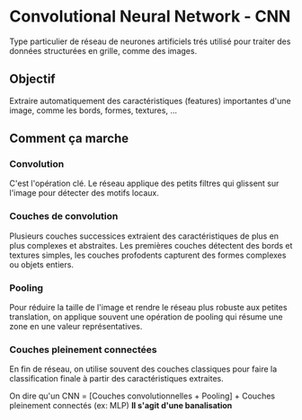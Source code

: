 # Convolutional Neural Network - CNN
Type particulier de réseau de neurones artificiels trés utilisé pour traiter des données structurées en grille, comme des images.

## Objectif
Extraire automatiquement des caractéristiques (features) importantes d'une image, comme les bords, formes, textures, ...

## Comment ça marche 

### Convolution
C'est l'opération clé. Le réseau applique des petits filtres qui glissent sur l'image pour détecter des motifs locaux.

### Couches de convolution
Plusieurs couches successices extraient des caractéristiques de plus en plus complexes et abstraites. Les premières couches détectent
des bords et textures simples, les couches profodents capturent des formes complexes ou objets entiers.

### Pooling
Pour réduire la taille de l'image et rendre le réseau plus robuste aux petites translation, on applique souvent une opération de pooling
qui résume une zone en une valeur représentatives.

### Couches pleinement connectées
En fin de réseau, on utilise souvent des couches classiques pour faire la classification finale à partir des caractéristiques extraites.

On dire qu'un CNN = [Couches convolutionnelles + Pooling] + Couches pleinement connectés (ex: MLP)
**Il s'agit d'une banalisation**